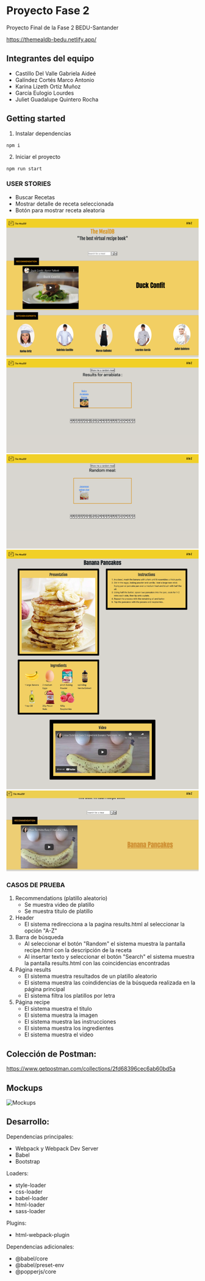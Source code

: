 # Proyecto Fase 2 
Proyecto Final de la Fase 2 BEDU-Santander


https://themealdb-bedu.netlify.app/ 


## Integrantes del equipo
* Castillo Del Valle Gabriela Aideé
* Galíndez Cortés Marco Antonio
* Karina Lizeth Ortiz Muñoz
* García Eulogio Lourdes
* Juliet Guadalupe Quintero Rocha



## Getting started

1. Instalar dependencias
``` console 
npm i
```

2. Iniciar el proyecto
``` console 
npm run start
```


### USER STORIES
- Buscar Recetas
- Mostrar detalle de receta seleccionada
- Botón para mostrar receta aleatoria

![1](1.png)
![2](2.png)
![3](3.png)
![4](4.png)
![5](5.png)


### CASOS DE PRUEBA 
1. Recommendations (platillo aleatorio)
    - Se muestra video de platillo
    - Se muestra titulo de platillo
2. Header
    - El sistema redirecciona a la pagina results.html al seleccionar la opción "A-Z"
3. Barra de búsqueda
    - Al seleccionar el botón "Random" el sistema muestra la pantalla recipe.html con la descripción de la receta
    - Al insertar texto y seleccionar el botón "Search" el sistema muestra la pantalla results.html con las coincidencias encontradas
4. Página results
    - El sistema muestra resultados de un platillo aleatorio
    - El sistema muestra las coindidencias de la búsqueda realizada en la página principal
    - El sistema filtra los platillos por letra
5. Página recipe
    - El sistema muestra el titulo 
    - El sistema muestra la imagen
    - El sistema muestra las instrucciones
    - El sistema muestra los ingredientes
    - El sistema muestra el video


## Colección de Postman:
https://www.getpostman.com/collections/2fd68396cec6ab60bd5a


## Mockups

![Mockups](mockups_de_la_aplicación.jpeg)


## Desarrollo:

Dependencias principales: 
  * Webpack y Webpack Dev Server
  * Babel
  * Bootstrap

Loaders: 
  * style-loader
  * css-loader
  * babel-loader
  * html-loader
  * sass-loader
 
Plugins:
  * html-webpack-plugin
  
Dependencias adicionales:
  * @babel/core
  * @babel/preset-env
  * @popperjs/core
